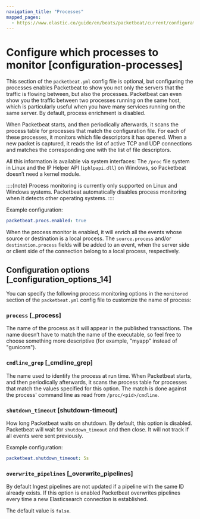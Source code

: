 ```yaml
---
navigation_title: "Processes"
mapped_pages:
  - https://www.elastic.co/guide/en/beats/packetbeat/current/configuration-processes.html
---
```


# Configure which processes to monitor [configuration-processes]


This section of the `packetbeat.yml` config file is optional, but configuring the processes enables Packetbeat to show you not only the servers that the traffic is flowing between, but also the processes. Packetbeat can even show you the traffic between two processes running on the same host, which is particularly useful when you have many services running on the same server. By default, process enrichment is disabled.

When Packetbeat starts, and then periodically afterwards, it scans the process table for processes that match the configuration file. For each of these processes, it monitors which file descriptors it has opened. When a new packet is captured, it reads the list of active TCP and UDP connections and matches the corresponding one with the list of file descriptors.

All this information is available via system interfaces: The `/proc` file system in Linux and the IP Helper API (`iphlpapi.dll`) on Windows, so Packetbeat doesn’t need a kernel module.

::::{note}
Process monitoring is currently only supported on Linux and Windows systems. Packetbeat automatically disables process monitoring when it detects other operating systems.
::::


Example configuration:

```yaml
packetbeat.procs.enabled: true
```

When the process monitor is enabled, it will enrich all the events whose source or destination is a local process. The `source.process` and/or `destination.process` fields will be added to an event, when the server side or client side of the connection belong to a local process, respectively.


## Configuration options [_configuration_options_14]

You can specify the following process monitoring options in the `monitored` section of the `packetbeat.yml` config file to customize the name of process:


### `process` [_process]

The name of the process as it will appear in the published transactions. The name doesn’t have to match the name of the executable, so feel free to choose something more descriptive (for example,  "myapp" instead of "gunicorn").


### `cmdline_grep` [_cmdline_grep]

The name used to identify the process at run time. When Packetbeat starts, and then periodically afterwards, it scans the process table for processes that match the values specified for this option. The match is done against the process' command line as read from `/proc/<pid>/cmdline`.


### `shutdown_timeout` [shutdown-timeout]

How long Packetbeat waits on shutdown. By default, this option is disabled. Packetbeat will wait for `shutdown_timeout` and then close. It will not track if all events were sent previously.

Example configuration:

```yaml
packetbeat.shutdown_timeout: 5s
```


### `overwrite_pipelines` [_overwrite_pipelines]

By default Ingest pipelines are not updated if a pipeline with the same ID already exists. If this option is enabled Packetbeat overwrites pipelines every time a new Elasticsearch connection is established.

The default value is `false`.

